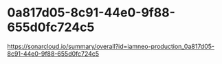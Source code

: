 # 0a817d05-8c91-44e0-9f88-655d0fc724c5
https://sonarcloud.io/summary/overall?id=iamneo-production_0a817d05-8c91-44e0-9f88-655d0fc724c5

